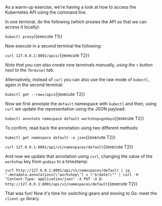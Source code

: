 As a warm-up exercise, we're having a look at how to access the Kubernetes API using the command line.

In one terminal, do the following (which proxies the API so that we can access it locally):

`kubectl proxy`{{execute T1}}

Now execute in a second terminal the following:

`curl 127.0.0.1:8001/apis/`{{execute T2}}

_Note that you can also create new terminals manually, using the `+` button next to the `Terminal` tab._

Alternatively, instead of `curl` you can also use the raw mode of `kubectl`, again in the second terminal:

`kubectl get --raw=/apis`{{execute T2}}

Now we first annotate the `default` namespace with `kubectl` and then, using `curl` we update the representation using the JSON payload:

`kubectl annotate namespace default workshop=godays`{{execute T2}}

To confirm, read back the annotation using two different methods:

`kubectl get namespace default -o json`{{execute T2}}

`curl 127.0.0.1:8001/api/v1/namespaces/default`{{execute T2}}

And now we update that annotation using `curl`, changing the value of the `workshop` key from `godays` to a timestamp:

`curl http://127.0.0.1:8001/api/v1/namespaces/default | jq ".metadata.annotations[\"workshop\"] = \"$(date)\"" | curl -H "Content-Type: application/json" -X PUT -d @- http://127.0.0.1:8001/api/v1/namespaces/default`{{execute T2}}

That was fun! Now it's time for switching gears and moving to Go: meet the `client-go` library.